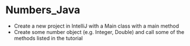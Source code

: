 # Numbers_Java

- Create a new project in IntelliJ with a Main class with a main method
- Create some number object (e.g. Integer, Double) and call some of the methods listed in the tutorial